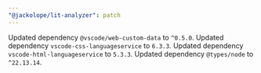 ```yaml
---
"@jackolope/lit-analyzer": patch
---
```


Updated dependency `@vscode/web-custom-data` to `^0.5.0`.
Updated dependency `vscode-css-languageservice` to `6.3.3`.
Updated dependency `vscode-html-languageservice` to `5.3.3`.
Updated dependency `@types/node` to `^22.13.14`.
